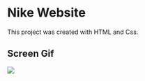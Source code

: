 <h1>Nike Website</h1>

This project was created with HTML and Css.

<h2>Screen Gif</h2>

![](screen.gif)